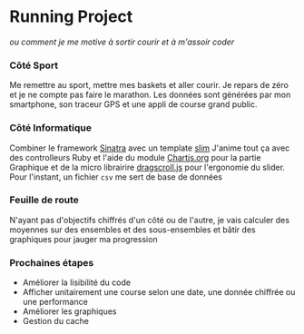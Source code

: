 # Running Project #
*ou comment je me motive à sortir courir et à m'assoir coder*

### Côté Sport ###
Me remettre au sport, mettre mes baskets et aller courir. Je repars de zéro et je ne compte pas faire le marathon. Les données sont générées par mon smartphone, son traceur GPS et une appli de course grand public.

### Côté Informatique ###
Combiner le framework [Sinatra](http://www.sinatrarb.com/) avec un template [slim](http://slim-lang.com/)
J'anime tout ça avec des controlleurs Ruby et l'aide du module [Chartjs.org](http://www.chartjs.org/) pour la partie Graphique et de la micro librairire [dragscroll.js](https://github.com/asvd/dragscroll) pour l'ergonomie du slider.
Pour l'instant, un fichier `csv` me sert de base de données

### Feuille de route ###
N'ayant pas d'objectifs chiffrés d'un côté ou de l'autre, je vais calculer des moyennes sur des ensembles et des sous-ensembles et bâtir des graphiques pour jauger ma progression

### Prochaines étapes ###
- Améliorer la lisibilité du code
- Afficher unitairement une course selon une date, une donnée chiffrée ou une performance
- Améliorer les graphiques
- Gestion du cache
